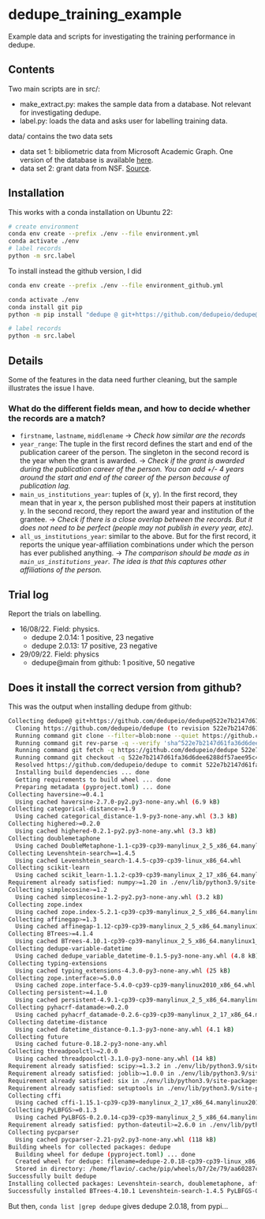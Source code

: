 # dedupe_training_example

Example data and scripts for investigating the training performance in dedupe.

## Contents

Two main scripts are in src/:
- make_extract.py: makes the sample data from a database. Not relevant for investigating dedupe.
- label.py: loads the data and asks user for labelling training data.

data/ contains the two data sets
- data set 1: bibliometric data from Microsoft Academic Graph. One version of the database is available [here](https://zenodo.org/record/6511057). 
- data set 2: grant data from NSF. [Source](https://www.nsf.gov/awardsearch/download.jsp).


## Installation
This works with a conda installation on Ubuntu 22:

```bash
# create environment
conda env create --prefix ./env --file environment.yml 
conda activate ./env
# label records
python -m src.label
```

To install instead the github version, I did 

```bash
conda env create --prefix ./env --file environment_github.yml

conda activate ./env
conda install git pip 
python -m pip install "dedupe @ git+https://github.com/dedupeio/dedupe@522e7b2147d61fa36d6dee6288df57aee95c4bcc"

# label records
python -m src.label

``` 


## Details
Some of the features in the data need further cleaning, but the sample illustrates the issue I have.


### What do the different fields mean, and how to decide whether the records are a match?
- `firstname`, `lastname`, `middlename` -> *Check how similar are the records*
- `year_range`: The tuple in the first record defines the start and end of the publication career of the person. The singleton in the second record is the year when the grant is awarded. -> *Check if the grant is awarded during the publication career of the person. You can add +/- 4 years around the start and end of the career of the person because of publication lag.*
- `main_us_institutions_year`: tuples of (x, y). In the first record, they mean that in year x, the person published most their papers at institution y. In the second record, they report the award year and institution of the grantee. -> *Check if there is a close overlap between the records. But it does not need to be perfect (people may not publish in every year, etc).*
- `all_us_institutions_year`: similar to the above. But for the first record, it reports the unique year-affiliation combinations under which the person has ever published anything. -> *The comparison should be made as in `main_us_institutions_year`. The idea is that this captures other affiliations of the person.*


## Trial log
Report the trials on labelling.
- 16/08/22. Field: physics.
    - dedupe 2.0.14: 1 positive, 23 negative
    - dedupe 2.0.13: 17 positive, 23 negative
- 29/09/22. Field: physics
    - dedupe@main from github: 1 positive, 50 negative



## Does it install the correct version from github?

This was the output when installing dedupe from github:
```bash
Collecting dedupe@ git+https://github.com/dedupeio/dedupe@522e7b2147d61fa36d6dee6288df57aee95c4bcc
  Cloning https://github.com/dedupeio/dedupe (to revision 522e7b2147d61fa36d6dee6288df57aee95c4bcc) to /tmp/pip-install-yqbzj22v/dedupe_e97b15b0cac74885aebd898d39b36ce6
  Running command git clone --filter=blob:none --quiet https://github.com/dedupeio/dedupe /tmp/pip-install-yqbzj22v/dedupe_e97b15b0cac74885aebd898d39b36ce6
  Running command git rev-parse -q --verify 'sha^522e7b2147d61fa36d6dee6288df57aee95c4bcc'
  Running command git fetch -q https://github.com/dedupeio/dedupe 522e7b2147d61fa36d6dee6288df57aee95c4bcc
  Running command git checkout -q 522e7b2147d61fa36d6dee6288df57aee95c4bcc
  Resolved https://github.com/dedupeio/dedupe to commit 522e7b2147d61fa36d6dee6288df57aee95c4bcc
  Installing build dependencies ... done
  Getting requirements to build wheel ... done
  Preparing metadata (pyproject.toml) ... done
Collecting haversine>=0.4.1
  Using cached haversine-2.7.0-py2.py3-none-any.whl (6.9 kB)
Collecting categorical-distance>=1.9
  Using cached categorical_distance-1.9-py3-none-any.whl (3.3 kB)
Collecting highered>=0.2.0
  Using cached highered-0.2.1-py2.py3-none-any.whl (3.3 kB)
Collecting doublemetaphone
  Using cached DoubleMetaphone-1.1-cp39-cp39-manylinux_2_5_x86_64.manylinux1_x86_64.manylinux_2_12_x86_64.manylinux2010_x86_64.whl (149 kB)
Collecting Levenshtein-search==1.4.5
  Using cached Levenshtein_search-1.4.5-cp39-cp39-linux_x86_64.whl
Collecting scikit-learn
  Using cached scikit_learn-1.1.2-cp39-cp39-manylinux_2_17_x86_64.manylinux2014_x86_64.whl (30.8 MB)
Requirement already satisfied: numpy>=1.20 in ./env/lib/python3.9/site-packages (from dedupe@ git+https://github.com/dedupeio/dedupe@522e7b2147d61fa36d6dee6288df57aee95c4bcc) (1.23.3)
Collecting simplecosine>=1.2
  Using cached simplecosine-1.2-py2.py3-none-any.whl (3.2 kB)
Collecting zope.index
  Using cached zope.index-5.2.1-cp39-cp39-manylinux_2_5_x86_64.manylinux1_x86_64.manylinux_2_12_x86_64.manylinux2010_x86_64.whl (105 kB)
Collecting affinegap>=1.3
  Using cached affinegap-1.12-cp39-cp39-manylinux_2_5_x86_64.manylinux1_x86_64.manylinux_2_12_x86_64.manylinux2010_x86_64.whl (56 kB)
Collecting BTrees>=4.1.4
  Using cached BTrees-4.10.1-cp39-cp39-manylinux_2_5_x86_64.manylinux1_x86_64.manylinux_2_12_x86_64.manylinux2010_x86_64.whl (3.8 MB)
Collecting dedupe-variable-datetime
  Using cached dedupe_variable_datetime-0.1.5-py3-none-any.whl (4.8 kB)
Collecting typing-extensions
  Using cached typing_extensions-4.3.0-py3-none-any.whl (25 kB)
Collecting zope.interface>=5.0.0
  Using cached zope.interface-5.4.0-cp39-cp39-manylinux2010_x86_64.whl (255 kB)
Collecting persistent>=4.1.0
  Using cached persistent-4.9.1-cp39-cp39-manylinux_2_5_x86_64.manylinux1_x86_64.manylinux_2_12_x86_64.manylinux2010_x86_64.whl (258 kB)
Collecting pyhacrf-datamade>=0.2.0
  Using cached pyhacrf_datamade-0.2.6-cp39-cp39-manylinux_2_17_x86_64.manylinux2014_x86_64.whl (1.1 MB)
Collecting datetime-distance
  Using cached datetime_distance-0.1.3-py3-none-any.whl (4.1 kB)
Collecting future
  Using cached future-0.18.2-py3-none-any.whl
Collecting threadpoolctl>=2.0.0
  Using cached threadpoolctl-3.1.0-py3-none-any.whl (14 kB)
Requirement already satisfied: scipy>=1.3.2 in ./env/lib/python3.9/site-packages (from scikit-learn->dedupe@ git+https://github.com/dedupeio/dedupe@522e7b2147d61fa36d6dee6288df57aee95c4bcc) (1.9.1)
Requirement already satisfied: joblib>=1.0.0 in ./env/lib/python3.9/site-packages (from scikit-learn->dedupe@ git+https://github.com/dedupeio/dedupe@522e7b2147d61fa36d6dee6288df57aee95c4bcc) (1.2.0)
Requirement already satisfied: six in ./env/lib/python3.9/site-packages (from zope.index->dedupe@ git+https://github.com/dedupeio/dedupe@522e7b2147d61fa36d6dee6288df57aee95c4bcc) (1.16.0)
Requirement already satisfied: setuptools in ./env/lib/python3.9/site-packages (from zope.index->dedupe@ git+https://github.com/dedupeio/dedupe@522e7b2147d61fa36d6dee6288df57aee95c4bcc) (65.4.0)
Collecting cffi
  Using cached cffi-1.15.1-cp39-cp39-manylinux_2_17_x86_64.manylinux2014_x86_64.whl (441 kB)
Collecting PyLBFGS>=0.1.3
  Using cached PyLBFGS-0.2.0.14-cp39-cp39-manylinux_2_5_x86_64.manylinux1_x86_64.manylinux_2_12_x86_64.manylinux2010_x86_64.whl (273 kB)
Requirement already satisfied: python-dateutil>=2.6.0 in ./env/lib/python3.9/site-packages (from datetime-distance->dedupe-variable-datetime->dedupe@ git+https://github.com/dedupeio/dedupe@522e7b2147d61fa36d6dee6288df57aee95c4bcc) (2.8.2)
Collecting pycparser
  Using cached pycparser-2.21-py2.py3-none-any.whl (118 kB)
Building wheels for collected packages: dedupe
  Building wheel for dedupe (pyproject.toml) ... done
  Created wheel for dedupe: filename=dedupe-2.0.18-cp39-cp39-linux_x86_64.whl size=93036 sha256=c334d10776b663927019b9df8a3c8f85fd6f423d124cf1dce5720bbfa9e9867f
  Stored in directory: /home/flavio/.cache/pip/wheels/b7/2e/79/aa60287c4de830c8d5c3e889a8f46e1f91bad6c3eff70dbca0
Successfully built dedupe
Installing collected packages: Levenshtein-search, doublemetaphone, affinegap, zope.interface, typing-extensions, threadpoolctl, simplecosine, PyLBFGS, pycparser, haversine, future, categorical-distance, scikit-learn, pyhacrf-datamade, datetime-distance, cffi, persistent, highered, BTrees, zope.index, dedupe-variable-datetime, dedupe
Successfully installed BTrees-4.10.1 Levenshtein-search-1.4.5 PyLBFGS-0.2.0.14 affinegap-1.12 categorical-distance-1.9 cffi-1.15.1 datetime-distance-0.1.3 dedupe-2.0.18 dedupe-variable-datetime-0.1.5 doublemetaphone-1.1 future-0.18.2 haversine-2.7.0 highered-0.2.1 persistent-4.9.1 pycparser-2.21 pyhacrf-datamade-0.2.6 scikit-learn-1.1.2 simplecosine-1.2 threadpoolctl-3.1.0 typing-extensions-4.3.0 zope.index-5.2.1 zope.interface-5.4.0
```


But then, `conda list |grep dedupe` gives dedupe 2.0.18, from pypi...